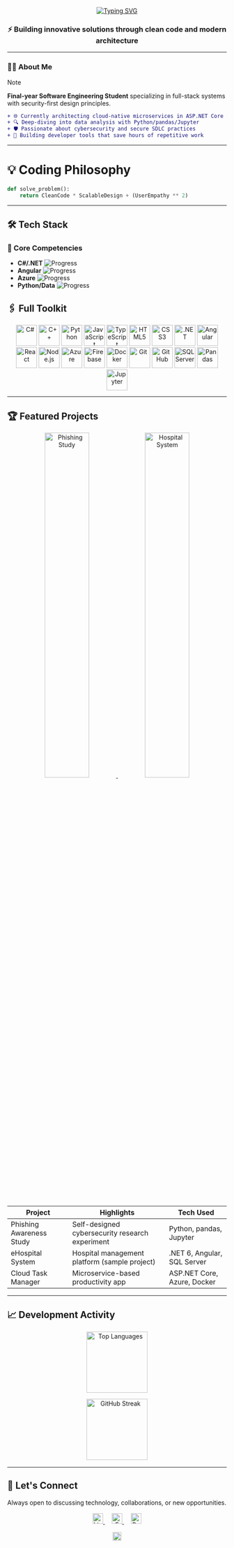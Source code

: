 <p align="center">
  <a href="https://git.io/typing-svg">
    <img src="https://readme-typing-svg.demolab.com?font=Roboto+Condensed&weight=700&size=32&duration=2800&pause=1000&color=000000&center=true&vCenter=true&width=800&height=100&lines=Hello%2C+I'm+Lana+Mustafic;Aspiring+Full-Stack+Developer" alt="Typing SVG" />
  </a>
</p>

<h3 align="center">⚡ Building innovative solutions through clean code and modern architecture</h3>

---

### 🧑‍💻 About Me
> [!NOTE]
> **Final-year Software Engineering Student** specializing in full-stack systems with security-first design principles.

```diff
+ 🌐 Currently architecting cloud-native microservices in ASP.NET Core & Azure
+ 🔍 Deep-diving into data analysis with Python/pandas/Jupyter
+ 🛡️ Passionate about cybersecurity and secure SDLC practices
+ 🚀 Building developer tools that save hours of repetitive work
```

---

# 💡 Coding Philosophy

```python
def solve_problem():
    return CleanCode * ScalableDesign + (UserEmpathy ** 2)
```
---

## 🛠️ Tech Stack  

### 🔹 Core Competencies  
- **C#/.NET** ![Progress](https://progress-bar.dev/90?width=200&color=blue)  
- **Angular** ![Progress](https://progress-bar.dev/85?width=200&color=orange)  
- **Azure** ![Progress](https://progress-bar.dev/80?width=200&color=0089D6)  
- **Python/Data** ![Progress](https://progress-bar.dev/75?width=200&color=yellowgreen)  

## 🖇️ Full Toolkit

<p align="center">
  <img src="https://cdn.jsdelivr.net/gh/devicons/devicon/icons/csharp/csharp-original.svg" height="48" alt="C#" />
  <img src="https://cdn.jsdelivr.net/gh/devicons/devicon/icons/cplusplus/cplusplus-original.svg" height="48" alt="C++" />
  <img src="https://cdn.jsdelivr.net/gh/devicons/devicon/icons/python/python-original.svg" height="48" alt="Python" />
  <img src="https://cdn.jsdelivr.net/gh/devicons/devicon/icons/javascript/javascript-original.svg" height="48" alt="JavaScript" />
  <img src="https://cdn.jsdelivr.net/gh/devicons/devicon/icons/typescript/typescript-original.svg" height="48" alt="TypeScript" />
  <img src="https://cdn.jsdelivr.net/gh/devicons/devicon/icons/html5/html5-original.svg" height="48" alt="HTML5" />
  <img src="https://cdn.jsdelivr.net/gh/devicons/devicon/icons/css3/css3-original.svg" height="48" alt="CSS3" />
  <img src="https://cdn.jsdelivr.net/gh/devicons/devicon/icons/dot-net/dot-net-original.svg" height="48" alt=".NET" />
  <img src="https://cdn.jsdelivr.net/gh/devicons/devicon/icons/angularjs/angularjs-original.svg" height="48" alt="Angular" />
  <img src="https://cdn.jsdelivr.net/gh/devicons/devicon/icons/react/react-original.svg" height="48" alt="React" />
  <img src="https://cdn.jsdelivr.net/gh/devicons/devicon/icons/nodejs/nodejs-original.svg" height="48" alt="Node.js" />
  <img src="https://cdn.jsdelivr.net/gh/devicons/devicon/icons/azure/azure-original.svg" height="48" alt="Azure" />
  <img src="https://cdn.jsdelivr.net/gh/devicons/devicon/icons/firebase/firebase-plain.svg" height="48" alt="Firebase" />
  <img src="https://cdn.jsdelivr.net/gh/devicons/devicon/icons/docker/docker-original.svg" height="48" alt="Docker" />
  <img src="https://cdn.jsdelivr.net/gh/devicons/devicon/icons/git/git-original.svg" height="48" alt="Git" />
  <img src="https://cdn.jsdelivr.net/gh/devicons/devicon/icons/github/github-original.svg" height="48" alt="GitHub" />
  <img src="https://www.svgrepo.com/show/303229/microsoft-sql-server-logo.svg" height="48" alt="SQL Server" />
  <img src="https://cdn.jsdelivr.net/gh/devicons/devicon/icons/pandas/pandas-original.svg" height="48" alt="Pandas" />
  <img src="https://cdn.jsdelivr.net/gh/devicons/devicon/icons/jupyter/jupyter-original.svg" height="48" alt="Jupyter" />
</p>

---

## 🏆 Featured Projects

<div align="center">
  <a href="#">
    <img src="https://via.placeholder.com/300x200/0088CC/FFFFFF?text=Phishing+Research" width="45%" alt="Phishing Study">
  </a>
  <a href="#">
    <img src="https://via.placeholder.com/300x200/00AA55/FFFFFF?text=eHospital+Sys" width="45%" alt="Hospital System">
  </a>
</div>

| Project                  | Highlights                                      | Tech Used                     |
|--------------------------|-------------------------------------------------|-------------------------------|
| Phishing Awareness Study | Self-designed cybersecurity research experiment | Python, pandas, Jupyter       |
| eHospital System         | Hospital management platform (sample project)   | .NET 6, Angular, SQL Server   |
| Cloud Task Manager       | Microservice-based productivity app             | ASP.NET Core, Azure, Docker   |


---

## 📈 Development Activity

<div align="center" style="margin: 1rem 0">
  <img src="https://github-readme-stats.vercel.app/api/top-langs/?username=lana-mustafic&layout=compact&hide_border=true&langs_count=5&title_color=000000&text_color=000000&bg_color=ffffff" 
       alt="Top Languages" 
       style="height: 140px; display: block; margin: 0 auto 0.5rem;">
       
  <img src="https://streak-stats.demolab.com/?user=lana-mustafic&hide_border=true&stroke=000000&background=ffffff&currStreakNum=000000&sideNums=000000&currStreakLabel=000000&sideLabels=000000" 
       alt="GitHub Streak" 
       style="height: 140px; display: block; margin: 0 auto;">
</div>

---
## 💬 Let's Connect

Always open to discussing technology, collaborations, or new opportunities.

<div align="center" style="margin-top: 1rem;">
  <a href="https://linkedin.com/in/lana-mustafic" style="margin: 0 8px;">
    <img src="https://img.shields.io/badge/LinkedIn-0A66C2?style=for-the-badge&logo=linkedin&logoColor=white" alt="LinkedIn" height="24">
  </a>
  <a href="mailto:llanamustafic@gmail.com" style="margin: 0 8px;">
    <img src="https://img.shields.io/badge/Email-EA4335?style=for-the-badge&logo=gmail&logoColor=white" alt="Email" height="24">
  </a>
  <a href="https://lana-mustafic.github.io/portfolio/" style="margin: 0 8px;">
    <img src="https://img.shields.io/badge/Portfolio-2563EB?style=for-the-badge&logo=google-chrome&logoColor=white" alt="Portfolio" height="24">
  </a>
</div>

<p align="center" style="margin-top: 1rem;">
  <img src="https://komarev.com/ghpvc/?username=lana-mustafic&label=Profile%20Views&color=2563EB&style=flat" alt="Profile Views" height="20">
</p>
